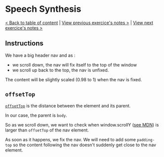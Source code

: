 # Speech Synthesis

[< Back to table of content](../../README.md) |
[View previous exercice's notes >](../23-Speech.Synthesis/Notes.md) |
[View next exercice's notes >](../25-Event.Capture.Propagation.Bubbling.and.Once/Notes.md)

## Instructions

We have a big header nav and as :

- we scroll down, the nav will fix itself to the top of the window
- we scroll up back to the top, the nav is unfixed.

The content will be slightly scaled (0.98 to 1) when the nav is fixed.

## `offsetTop`

[`offsetTop`](https://www.w3schools.com/jsref/prop_element_offsettop.asp) is the distance between the element and its parent.

In our case, the parent is `body`.

So as we scroll down, we want to check when window.scrollY ([see MDN](https://developer.mozilla.org/fr/docs/Web/API/Window/scrollY)) is larger than `offsetTop` of the nav element.

As soon as it happens, we fix the nav.
We will need to add some `padding-top` so the content following the nav doesn't suddenly get close to the nav element.

